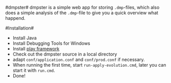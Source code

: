 #dmpster#
dmpster is a simple web app for storing `.dmp`-files, 
which also does a simple analysis of the `.dmp`-file to give you a quick overview what happend.

#Installation#
* Install Java
* Install Debugging Tools for Windows
* Install [play framework](http://downloads.typesafe.com/play/2.1.0/play-2.1.0.zip)
* Check out the dmpster source in a local directory
* adapt `conf/application.conf` and `conf/prod.conf` if necessary.
* When running the first time, start `run-apply-evolution.cmd`, later you can start it with `run.cmd`.
* Done!
